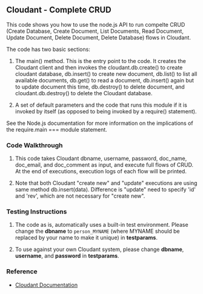 ## Cloudant - Complete CRUD 

This code shows you how to use the node.js API to run compelte CRUD (Create Database, Create Document, List Documents, Read Document, Update Document, Delete Document, Delete Database) flows in Cloudant. 

The code has two basic sections:

1. The main() method. This is the entry point to the code. It creates the Cloudant client and then invokes the cloudant.db.create() to create cloudant database, db.insert() to create new document, db.list() to list all available documents, db.get() to read a document, db.insert() again but to update document this time, db.destroy() to delete document, and cloudant.db.destroy() to delete the Cloudant database. 

2. A set of default parameters and the code that runs this module if it is invoked by itself (as opposed to being invoked by a require() statement).

See the Node.js documentation for more information on the implications of the require.main === module statement.

### Code Walkthrough
1. This code takes Cloudant dbname, username, password, doc_name, doc_email, and doc_comment as input, and execute full flows of CRUD. At the end of executions, execution logs of each flow will be printed.

2. Note that both Cloudant "create new" and "update" executions are using same method db.insert(data). Difference is "update" need to specify 'id' and 'rev', which are not necessary for "create new".

### Testing Instructions
1. The code as is, automatically uses a built-in test environment. Please change the **dbname** to `person_MYNAME` (where MYNAME should be replaced by your name to make it unique) in **testparams**. 

3. To use against your own Cloudant system, please change **dbname**, **username**, and **password** in **testparams**.

### Reference
* [Cloudant Documentation](https://docs.cloudant.com/)